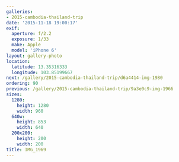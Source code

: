 ```yaml
---
galleries:
- 2015-cambodia-thailand-trip
date: '2015-11-18 19:00:17'
exif:
  aperture: f/2.2
  exposure: 1/33
  make: Apple
  model: 'iPhone 6'
layout: gallery-photo
location:
  latitude: 13.35316333
  longitude: 103.85199667
next: /gallery/2015-cambodia-thailand-trip/d6a4414-img-1980
ordering: 90
previous: /gallery/2015-cambodia-thailand-trip/9a3e0c9-img-1966
sizes:
  1280:
    height: 1280
    width: 960
  640w:
    height: 853
    width: 640
  200x200:
    height: 200
    width: 200
title: IMG_1969
---
```

